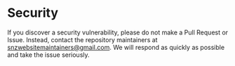 # Security 
If you discover a security vulnerability, please do not make a Pull Request or Issue. Instead, contact the repository maintainers at [snzwebsitemaintainers@gmail.com](snzwebsitemaintainers@gmail.com). We will respond as quickly as possible and take the issue seriously.
